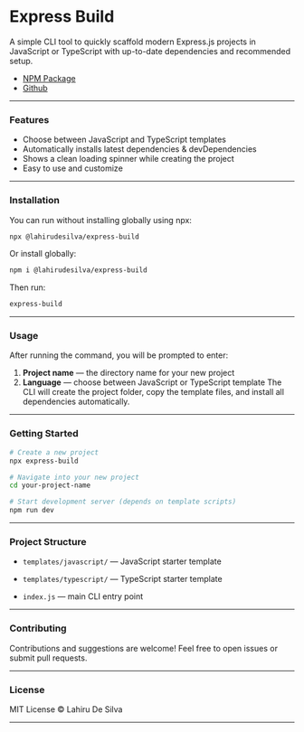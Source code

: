 # Express Build

A simple CLI tool to quickly scaffold modern Express.js projects in JavaScript or TypeScript with up-to-date dependencies and recommended setup.

- [NPM Package](https://www.npmjs.com/package/@lahirudesilva/express-build)
- [Github](https://github.com/RashmithaDeSilva/Express_Build)

---

### Features
- Choose between JavaScript and TypeScript templates
- Automatically installs latest dependencies & devDependencies
- Shows a clean loading spinner while creating the project
- Easy to use and customize

---

### Installation

You can run without installing globally using npx:

```sh
npx @lahirudesilva/express-build
```

Or install globally:

```sh
npm i @lahirudesilva/express-build
```

Then run:

```sh
express-build
```

---

### Usage

After running the command, you will be prompted to enter:
1. **Project name** — the directory name for your new project
2. **Language** — choose between JavaScript or TypeScript template
The CLI will create the project folder, copy the template files, and install all dependencies automatically.

---

### Getting Started

```sh
# Create a new project
npx express-build

# Navigate into your new project
cd your-project-name

# Start development server (depends on template scripts)
npm run dev
```

---

### Project Structure

- `templates/javascript/` — JavaScript starter template

- `templates/typescript/` — TypeScript starter template

- `index.js` — main CLI entry point

---

### Contributing

Contributions and suggestions are welcome! Feel free to open issues or submit pull requests.

---

### License

MIT License © Lahiru De Silva

---
